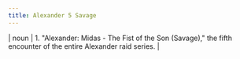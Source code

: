 ```yaml
---
title: Alexander 5 Savage
---
```

| noun | 1.  	"Alexander: Midas - The Fist of the Son (Savage)," the fifth encounter of the entire Alexander raid series.	|